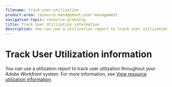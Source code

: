 ```yaml
---
filename: track-user-utilization
product-area: resource-management;user-management
navigation-topic: resource-planning
title: Track User Utilization information
description: You can use a utilization report to track user utilization throughout your Adobe Workfront system. For more information, see View resource utilization information .
---
```


# Track User Utilization information

You can use a utilization report to track user utilization throughout your *Adobe Workfront* system. For more information, see [View resource utilization information](../../resource-mgmt/resource-utilization/view-utilization-information.md).
